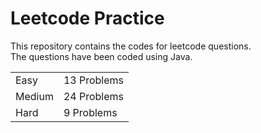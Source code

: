 # Leetcode Practice
This repository contains the codes for leetcode questions. <br>
The questions have been coded using Java. <br>
<table><tr><td>Easy</td><td>13 Problems</td></tr><tr><td>Medium</td><td>24 Problems</td></tr><tr><td>Hard</td><td>9 Problems</td></tr></table>
